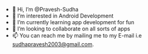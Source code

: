 - 👋 Hi, I’m @Pravesh-Sudha
- 👀 I’m interested in Android Development
- 🌱 I’m currently learning app development for fun
- 💞️ I’m looking to collaborate on all sorts of apps
- 📫 You can reach me by mailing me to my E-mail i.e sudhapravesh2003@gmail.com.

<!---
Pravesh-Sudha/Pravesh-Sudha is a ✨ special ✨ repository because its `README.md` (this file) appears on your GitHub profile.
You can click the Preview link to take a look at your changes.
--->
